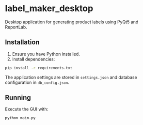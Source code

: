# label_maker_desktop

Desktop application for generating product labels using PyQt5 and ReportLab.

## Installation

1. Ensure you have Python installed.
2. Install dependencies:

```bash
pip install -r requirements.txt
```

The application settings are stored in `settings.json` and database
configuration in `db_config.json`.

## Running

Execute the GUI with:

```bash
python main.py
```
